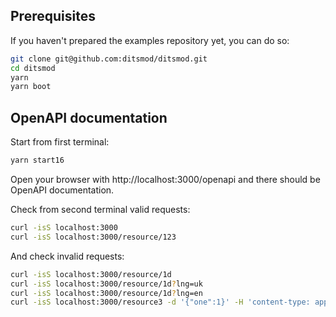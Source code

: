 ## Prerequisites

If you haven't prepared the examples repository yet, you can do so:

```bash
git clone git@github.com:ditsmod/ditsmod.git
cd ditsmod
yarn
yarn boot
```

## OpenAPI documentation

Start from first terminal:

```bash
yarn start16
```

Open your browser with http://localhost:3000/openapi and there
should be OpenAPI documentation.

Check from second terminal valid requests:

```bash
curl -isS localhost:3000
curl -isS localhost:3000/resource/123
```

And check invalid requests:

```bash
curl -isS localhost:3000/resource/1d
curl -isS localhost:3000/resource/1d?lng=uk
curl -isS localhost:3000/resource/1d?lng=en
curl -isS localhost:3000/resource3 -d '{"one":1}' -H 'content-type: application/json'
```
